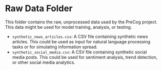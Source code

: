 # Raw Data Folder

This folder contains the raw, unprocessed data used by the PreCog project. This data might be used for model training, analysis, or testing.

- `synthetic_news_articles.csv`: A CSV file containing synthetic news articles. This could be used as input for natural language processing tasks or for simulating information spread.
- `synthetic_social_media.csv`: A CSV file containing synthetic social media posts. This could be used for sentiment analysis, trend detection, or other social media analytics.